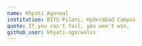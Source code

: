 ```yaml
---
name: Khyati Agarwal
institution: BITS Pilani, Hyderabad Campus
quote: If you can't fail, you won't win.
github_user: khyati-agarwalss
---
```

